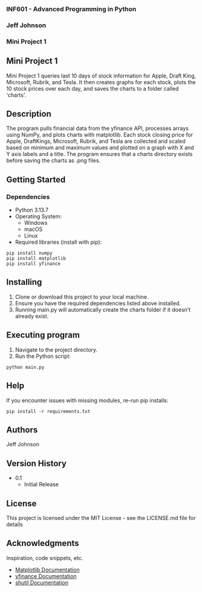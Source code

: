 ### INF601 - Advanced Programming in Python
### Jeff Johnson
### Mini Project 1
 
 
## Mini Project 1
 
Mini Project 1 queries last 10 days of stock information for Apple, Draft King, Microsoft, Rubrik, and Tesla. It then creates graphs for each stock, plots the 10 stock prices over each day, and saves the charts to a folder called 'charts'.
 
## Description
 
The program pulls financial data from the yfinance API, processes arrays using NumPy, and plots charts with matplotlib. Each stock closing price for Apple, DraftKings, Microsoft, Rubrik, and Tesla are collected and scaled based on minimum and maximum values and plotted on a graph with X and Y axis labels and a title. The program ensures that a charts directory exists before saving the charts as .png files.
 
## Getting Started
 
### Dependencies
 
- Python 3.13.7
- Operating System: 
    - Windows
    - macOS
    - Linux
- Required libraries (install with pip):
```
pip install numpy
pip install matplotlib
pip install yfinance
```

## Installing
 
1. Clone or download this project to your local machine.
2. Ensure you have the required dependencies listed above installed.
3. Running main.py will automatically create the charts folder if it doesn’t already exist.
 
## Executing program
 
1. Navigate to the project directory.
2. Run the Python script:
```
python main.py
```
 
## Help
 
If you encounter issues with missing modules, re-run pip installs:
```
pip install -r requirements.txt
```
 
## Authors
 
Jeff Johnson
 
## Version History
 
- 0.1
  - Initial Release
 
## License
 
This project is licensed under the MIT License - see the LICENSE.md file for details
 
## Acknowledgments
 
Inspiration, code snippets, etc.
- [Matplotlib Documentation](https://matplotlib.org/stable/tutorials/pyplot.html)
- [yfinance Documentation](https://ranaroussi.github.io/yfinance/)
- [shutil Documentation](https://docs.python.org/3/library/shutil.html)
